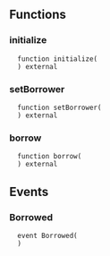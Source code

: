 


## Functions
### initialize
```solidity
  function initialize(
  ) external
```




### setBorrower
```solidity
  function setBorrower(
  ) external
```




### borrow
```solidity
  function borrow(
  ) external
```




## Events
### Borrowed
```solidity
  event Borrowed(
  )
```



